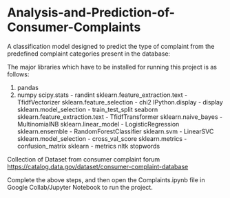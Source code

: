 # Analysis-and-Prediction-of-Consumer-Complaints

A classification model designed to predict the type of complaint from the predefined complaint categories present in the database:

The major libraries which have to be installed for running this project is as follows:

1. pandas
2. numpy
scipy.stats - randint
sklearn.feature_extraction.text - TfidfVectorizer
sklearn.feature_selection - chi2
IPython.display - display
sklearn.model_selection - train_test_split
seaborn
sklearn.feature_extraction.text - TfidfTransformer
sklearn.naive_bayes - MultinomialNB
sklearn.linear_model - LogisticRegression
sklearn.ensemble - RandomForestClassifier
sklearn.svm - LinearSVC
sklearn.model_selection - cross_val_score
sklearn.metrics - confusion_matrix
sklearn - metrics
nltk
stopwords

Collection of Dataset from consumer complaint forum https://catalog.data.gov/dataset/consumer-complaint-database 

Complete the above steps, and then open the Complaints.ipynb file in Google Collab/Jupyter Notebook to run the project.




